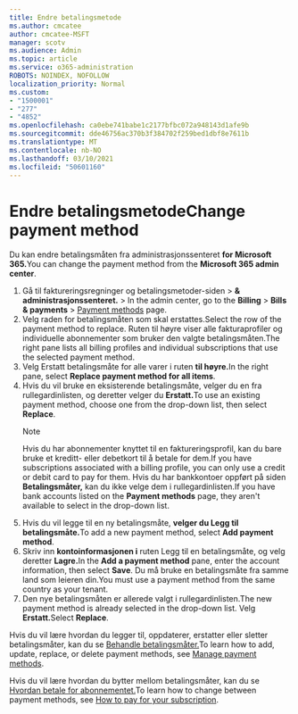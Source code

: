 ```yaml
---
title: Endre betalingsmetode
ms.author: cmcatee
author: cmcatee-MSFT
manager: scotv
ms.audience: Admin
ms.topic: article
ms.service: o365-administration
ROBOTS: NOINDEX, NOFOLLOW
localization_priority: Normal
ms.custom:
- "1500001"
- "277"
- "4852"
ms.openlocfilehash: ca0ebe741babe1c2177bfbc072a948143d1afe9b
ms.sourcegitcommit: dde46756ac370b3f384702f259bed1dbf8e7611b
ms.translationtype: MT
ms.contentlocale: nb-NO
ms.lasthandoff: 03/10/2021
ms.locfileid: "50601160"
---
```

# <a name="change-payment-method"></a><span data-ttu-id="e56d4-102">Endre betalingsmetode</span><span class="sxs-lookup"><span data-stu-id="e56d4-102">Change payment method</span></span>

<span data-ttu-id="e56d4-103">Du kan endre betalingsmåten fra administrasjonssenteret **for Microsoft 365.**</span><span class="sxs-lookup"><span data-stu-id="e56d4-103">You can change the payment method from the **Microsoft 365 admin center**.</span></span>
  
1. <span data-ttu-id="e56d4-104">Gå til faktureringsregninger og betalingsmetoder-siden  >  **& administrasjonssenteret.**  >  [](https://go.microsoft.com/fwlink/p/?linkid=2018806)</span><span class="sxs-lookup"><span data-stu-id="e56d4-104">In the admin center, go to the **Billing** > **Bills & payments** > [Payment methods](https://go.microsoft.com/fwlink/p/?linkid=2018806) page.</span></span>
2. <span data-ttu-id="e56d4-105">Velg raden for betalingsmåten som skal erstattes.</span><span class="sxs-lookup"><span data-stu-id="e56d4-105">Select the row of the payment method to replace.</span></span> <span data-ttu-id="e56d4-106">Ruten til høyre viser alle fakturaprofiler og individuelle abonnementer som bruker den valgte betalingsmåten.</span><span class="sxs-lookup"><span data-stu-id="e56d4-106">The right pane lists all billing profiles and individual subscriptions that use the selected payment method.</span></span>
3. <span data-ttu-id="e56d4-107">Velg Erstatt betalingsmåte for alle varer i ruten **til høyre.**</span><span class="sxs-lookup"><span data-stu-id="e56d4-107">In the right pane, select **Replace payment method for all items**.</span></span>
4. <span data-ttu-id="e56d4-108">Hvis du vil bruke en eksisterende betalingsmåte, velger du en fra rullegardinlisten, og deretter velger du **Erstatt.**</span><span class="sxs-lookup"><span data-stu-id="e56d4-108">To use an existing payment method, choose one from the drop-down list, then select **Replace**.</span></span>
    > [!NOTE]
    > <span data-ttu-id="e56d4-109">Hvis du har abonnementer knyttet til en faktureringsprofil, kan du bare bruke et kreditt- eller debetkort til å betale for dem.</span><span class="sxs-lookup"><span data-stu-id="e56d4-109">If you have subscriptions associated with a billing profile, you can only use a credit or debit card to pay for them.</span></span> <span data-ttu-id="e56d4-110">Hvis du har bankkontoer oppført på siden **Betalingsmåter,** kan du ikke velge dem i rullegardinlisten.</span><span class="sxs-lookup"><span data-stu-id="e56d4-110">If you have bank accounts listed on the **Payment methods** page, they aren't available to select in the drop-down list.</span></span>
5. <span data-ttu-id="e56d4-111">Hvis du vil legge til en ny betalingsmåte, **velger du Legg til betalingsmåte.**</span><span class="sxs-lookup"><span data-stu-id="e56d4-111">To add a new payment method, select **Add payment method**.</span></span>
6. <span data-ttu-id="e56d4-112">Skriv inn **kontoinformasjonen i** ruten Legg til en betalingsmåte, og velg deretter **Lagre.**</span><span class="sxs-lookup"><span data-stu-id="e56d4-112">In the **Add a payment method** pane, enter the account information, then select **Save**.</span></span> <span data-ttu-id="e56d4-113">Du må bruke en betalingsmåte fra samme land som leieren din.</span><span class="sxs-lookup"><span data-stu-id="e56d4-113">You must use a payment method from the same country as your tenant.</span></span>
7. <span data-ttu-id="e56d4-114">Den nye betalingsmåten er allerede valgt i rullegardinlisten.</span><span class="sxs-lookup"><span data-stu-id="e56d4-114">The new payment method is already selected in the drop-down list.</span></span> <span data-ttu-id="e56d4-115">Velg **Erstatt.**</span><span class="sxs-lookup"><span data-stu-id="e56d4-115">Select **Replace**.</span></span>

<span data-ttu-id="e56d4-116">Hvis du vil lære hvordan du legger til, oppdaterer, erstatter eller sletter betalingsmåter, kan du se [Behandle betalingsmåter.](https://docs.microsoft.com/microsoft-365/commerce/billing-and-payments/manage-payment-methods)</span><span class="sxs-lookup"><span data-stu-id="e56d4-116">To learn how to add, update, replace, or delete payment methods, see [Manage payment methods](https://docs.microsoft.com/microsoft-365/commerce/billing-and-payments/manage-payment-methods).</span></span>

<span data-ttu-id="e56d4-117">Hvis du vil lære hvordan du bytter mellom betalingsmåter, kan du se [Hvordan betale for abonnementet.](https://docs.microsoft.com/microsoft-365/commerce/billing-and-payments/pay-for-your-subscription)</span><span class="sxs-lookup"><span data-stu-id="e56d4-117">To learn how to change between payment methods, see [How to pay for your subscription](https://docs.microsoft.com/microsoft-365/commerce/billing-and-payments/pay-for-your-subscription).</span></span>